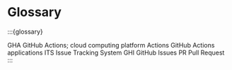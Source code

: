# Glossary

:::{glossary}

GHA
  GitHub Actions; cloud computing platform
Actions
  GitHub Actions applications
ITS
  Issue Tracking System
GHI
  GitHub Issues
PR 
  Pull Request
:::